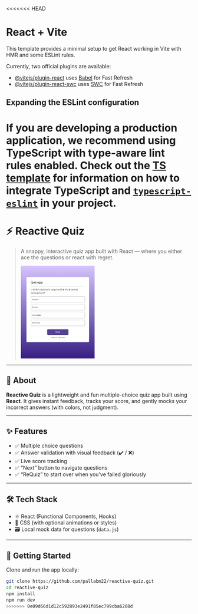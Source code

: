 <<<<<<< HEAD
# React + Vite

This template provides a minimal setup to get React working in Vite with HMR and some ESLint rules.

Currently, two official plugins are available:

- [@vitejs/plugin-react](https://github.com/vitejs/vite-plugin-react/blob/main/packages/plugin-react) uses [Babel](https://babeljs.io/) for Fast Refresh
- [@vitejs/plugin-react-swc](https://github.com/vitejs/vite-plugin-react/blob/main/packages/plugin-react-swc) uses [SWC](https://swc.rs/) for Fast Refresh

## Expanding the ESLint configuration

If you are developing a production application, we recommend using TypeScript with type-aware lint rules enabled. Check out the [TS template](https://github.com/vitejs/vite/tree/main/packages/create-vite/template-react-ts) for information on how to integrate TypeScript and [`typescript-eslint`](https://typescript-eslint.io) in your project.
=======
# ⚡ Reactive Quiz

> A snappy, interactive quiz app built with React — where you either ace the questions or react with regret.
> 
> <img src="./quiz-app.png" alt="Quiz App Screenshot" width="200"/>



---

## 🧠 About

**Reactive Quiz** is a lightweight and fun multiple-choice quiz app built using **React**. It gives instant feedback, tracks your score, and gently mocks your incorrect answers (with colors, not judgment).

---

## ✨ Features

- ✅ Multiple choice questions
- ✅ Answer validation with visual feedback (✔️ / ❌)
- ✅ Live score tracking
- ✅ “Next” button to navigate questions
- ✅ “ReQuiz” to start over when you’ve failed gloriously

---

## 🛠 Tech Stack

- ⚛️ React (Functional Components, Hooks)
- 🎨 CSS (with optional animations or styles)
- 🗃️ Local mock data for questions (`data.js`)

---

## 🚀 Getting Started

Clone and run the app locally:

```bash
git clone https://github.com/pallabm22/reactive-quiz.git
cd reactive-quiz
npm install
npm run dev
>>>>>>> 0e09d66d1d12c592893e2491f85ec799cba6208d
